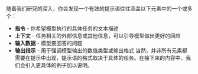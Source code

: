 随着我们研究的深入，你会发现一个有效的提示语往往涵盖以下元素中的一个或多个：
- **指令** - 你希望模型执行的具体任务的文本描述
- **上下文** - 任务相关的外部信息或其他信息，可以引导模型做出更好的回应
- **输入数据** - 模型要回答的问题
- **输出指示** - 用于强调模型输出的数值类型或输出格式
当然，并非所有元素都需要在提示中出现，提示语的格式取决于具体的任务。在接下来的内容中，我们会引入更具体的例子加以说明。